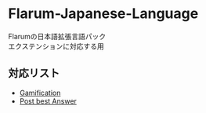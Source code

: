 # Flarum-Japanese-Language
Flarumの日本語拡張言語パック  
エクステンションに対応する用

## 対応リスト
- [Gamification](https://discuss.flarum.org/d/5588-gamification-by-reflar)
- [Post best Answer](https://discuss.flarum.org/d/3868-select-post-best-answer)

